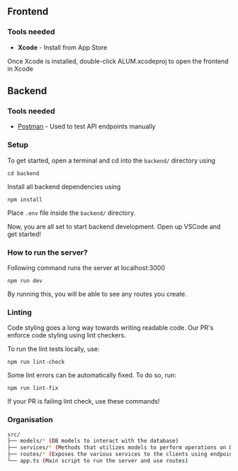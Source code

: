 ## Frontend
### Tools needed
- **Xcode** - Install from App Store

Once Xcode is installed, double-click ALUM.xcodeproj to open the frontend in Xcode

## Backend
### Tools needed
- [Postman](https://www.postman.com/) - Used to test API endpoints manually

### Setup
To get started, open a terminal and cd into the `backend/` directory using 
```
cd backend
```

Install all backend dependencies using 
```
npm install
```

Place `.env` file inside the `backend/` directory. 

Now, you are all set to start backend development. Open up VSCode and get started!

### How to run the server?
Following command runs the server at localhost:3000
```
npm run dev
```
By running this, you will be able to see any routes you create.

### Linting
Code styling goes a long way towards writing readable code. Our PR's enforce code styling using lint checkers.

To run the lint tests locally, use:
```
npm run lint-check
```

Some lint errors can be automatically fixed. To do so, run:
```
npm run lint-fix
```
If your PR is failing lint check, use these commands!

### Organisation
```bash
src/
├── models/* (DB models to interact with the database)
├── services/* (Methods that utilizes models to perform operations on DB. Logic of the backend )
├── routes/* (Exposes the various services to the clients using endpoints)
└── app.ts (Main script to run the server and use routes)
```